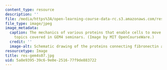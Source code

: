 ```yaml
---
content_type: resource
description: ''
file: /media/https%3A/open-learning-course-data-rc.s3.amazonaws.com/res-gem4-global-enterprise-for-micro-mechanics-and-molecular-medicine-gem4-summer-2006-summer-2007/5a8e939539c69e0e251677f9de883722_res-gem4s07.jpg
file_type: image/jpeg
image_metadata:
  caption: The mechanics of various proteins that enable cells to move is one of the
    topics covered in GEM4 seminars. (Image by MIT OpenCourseWare.)
  credit: ''
  image-alt: Schematic drawing of the proteins connecting fibronectin and actin filaments.
resourcetype: Image
title: res-gem4s07.jpg
uid: 5a8e9395-39c6-9e0e-2516-77f9de883722
---
```

